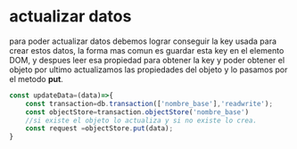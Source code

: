 # actualizar datos

para poder actualizar datos debemos lograr conseguir la key usada para crear estos datos, la forma mas comun es guardar esta key en el elemento DOM, y despues leer esa propiedad para obtener la key y poder obtener el objeto por ultimo actualizamos las propiedades del objeto y lo pasamos por el metodo **put**.

```javascript
const updateData=(data)=>{
    const transaction=db.transaction(['nombre_base'],'readwrite');
    const objectStore=transaction.objectStore('nombre_base')
    //si existe el objeto lo actualiza y si no existe lo crea.
    const request =objectStore.put(data);
}
```